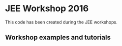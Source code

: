 # JEE Workshop 2016

This code has been created during the JEE workshops. 

## Workshop examples and tutorials